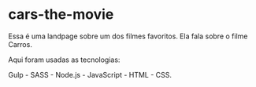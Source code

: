 # cars-the-movie
Essa é uma landpage sobre um dos filmes favoritos.
Ela fala sobre o filme Carros.

Aqui foram usadas as tecnologias:

Gulp - SASS - Node.js - JavaScript - HTML - CSS.
